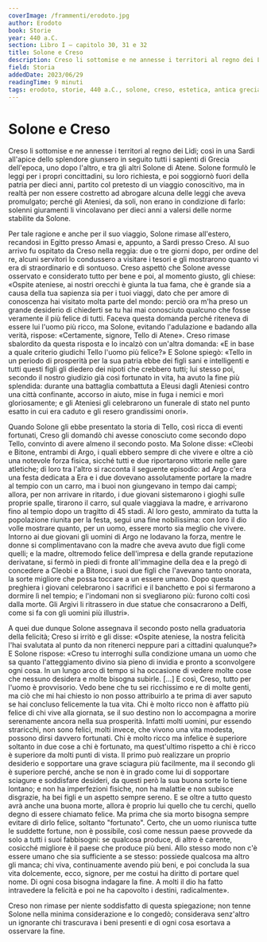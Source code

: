 ```yaml
---
coverImage: /frammenti/erodoto.jpg
author: Erodoto
book: Storie
year: 440 a.C.
section: Libro I — capitolo 30, 31 e 32
title: Solone e Creso
description: Creso li sottomise e ne annesse i territori al regno dei Lidi; così in una Sardi all'apice dello splendore giunsero in seguito tutti i sapienti di Grecia dell'epoca, uno dopo l'altro, e tra gli altri Solone di Atene. 
field: Storia
addedDate: 2023/06/29
readingTime: 9 minuti
tags: erodoto, storie, 440 a.C., solone, creso, estetica, antica grecia
---
```


# Solone e Creso 

Creso li sottomise e ne annesse i territori al regno dei Lidi; così in una Sardi all'apice dello splendore giunsero in seguito tutti i sapienti di Grecia dell'epoca, uno dopo l'altro, e tra gli altri Solone di Atene. Solone formulò le leggi per i propri concittadini, su loro richiesta, e poi soggiornò fuori della patria per dieci anni, partito col pretesto di un viaggio conoscitivo, ma in realtà per non essere costretto ad abrogare alcuna delle leggi che aveva promulgato; perché gli Ateniesi, da soli, non erano in condizione di farlo: solenni giuramenti li vincolavano per dieci anni a valersi delle norme stabilite da Solone.

Per tale ragione e anche per il suo viaggio, Solone rimase all'estero, recandosi in Egitto presso Amasi e, appunto, a Sardi presso Creso. Al suo arrivo fu ospitato da Creso nella reggia: due o tre giorni dopo, per ordine del re, alcuni servitori lo condussero a visitare i tesori e gli mostrarono quanto vi era di straordinario e di sontuoso. Creso aspettò che Solone avesse osservato e considerato tutto per bene e poi, al momento giusto, gli chiese: «Ospite ateniese, ai nostri orecchi è giunta la tua fama, che è grande sia a causa della tua sapienza sia per i tuoi viaggi, dato che per amore di conoscenza hai visitato molta parte del mondo: perciò ora m'ha preso un grande desiderio di chiederti se tu hai mai conosciuto qualcuno che fosse veramente il più felice di tutti. Faceva questa domanda perché riteneva di essere lui l'uomo più ricco, ma Solone, evitando l'adulazione e badando alla verità, rispose: «Certamente, signore, Tello di Atene». Creso rimase sbalordito da questa risposta e lo incalzò con un'altra domanda: «E in base a quale criterio giudichi Tello l'uomo più felice?» E Solone spiegò: «Tello in un periodo di prosperità per la sua patria ebbe dei figli sani e intelligenti e tutti questi figli gli diedero dei nipoti che crebbero tutti; lui stesso poi, secondo il nostro giudizio già così fortunato in vita, ha avuto la fine più splendida: durante una battaglia combattuta a Eleusi dagli Ateniesi contro una città confinante, accorso in aiuto, mise in fuga i nemici e morì gloriosamente; e gli Ateniesi gli celebrarono un funerale di stato nel punto esatto in cui era caduto e gli resero grandissimi onori».

Quando Solone gli ebbe presentato la storia di Tello, così ricca di eventi fortunati, Creso gli domandò chi avesse conosciuto come secondo dopo Tello, convinto di avere almeno il secondo posto. Ma Solone disse: «Cleobi e Bitone, entrambi di Argo, i quali ebbero sempre di che vivere e oltre a ciò una notevole forza fisica, sicché tutti e due riportarono vittorie nelle gare atletiche; di loro tra l'altro si racconta il seguente episodio: ad Argo c'era una festa dedicata a Era e i due dovevano assolutamente portare la madre al tempio con un carro, ma i buoi non giungevano in tempo dai campi; allora, per non arrivare in ritardo, i due giovani sistemarono i gioghi sulle proprie spalle, tirarono il carro, sul quale viaggiava la madre, e arrivarono fino al tempio dopo un tragitto di 45 stadi. Al loro gesto, ammirato da tutta la popolazione riunita per la festa, seguì una fine nobilissima: con loro il dio volle mostrare quanto, per un uomo, essere morto sia meglio che vivere. Intorno ai due giovani gli uomini di Argo ne lodavano la forza, mentre le donne si complimentavano con la madre che aveva avuto due figli come quelli; e la madre, oltremodo felice dell'impresa e della grande reputazione derivatane, si fermò in piedi di fronte all'immagine della dea e la pregò di concedere a Cleobi e a Bitone, i suoi due figli che l'avevano tanto onorata, la sorte migliore che possa toccare a un essere umano. Dopo questa preghiera i giovani celebrarono i sacrifici e il banchetto e poi si fermarono a dormire lì nel tempio; e l'indomani non si svegliarono più: furono colti così dalla morte. Gli Argivi li ritrassero in due statue che consacrarono a Delfi, come si fa con gli uomini più illustri».     

A quei due dunque Solone assegnava il secondo posto nella graduatoria della felicità; Creso si irritò e gli disse: «Ospite ateniese, la nostra felicità l'hai svalutata al punto da non ritenerci neppure pari a cittadini qualunque?» E Solone rispose: «Creso tu interroghi sulla condizione umana un uomo che sa quanto l'atteggiamento divino sia pieno di invidia e pronto a sconvolgere ogni cosa. In un lungo arco di tempo si ha occasione di vedere molte cose che nessuno desidera e molte bisogna subirle. [\...\] E così, Creso, tutto per l'uomo è provvisorio. Vedo bene che tu sei ricchissimo e re di molte genti, ma ciò che mi hai chiesto io non posso attribuirlo a te prima di aver saputo se hai concluso felicemente la tua vita. Chi è molto ricco non è affatto più felice di chi vive alla giornata, se il suo destino non lo accompagna a morire serenamente ancora nella sua prosperità. Infatti molti uomini, pur essendo straricchi, non sono felici, molti invece, che vivono una vita modesta, possono dirsi davvero fortunati. Chi è molto ricco ma infelice è superiore soltanto in due cose a chi è fortunato, ma quest'ultimo rispetto a chi è ricco è superiore da molti punti di vista. Il primo può realizzare un proprio desiderio e sopportare una grave sciagura più facilmente, ma il secondo gli è superiore perché, anche se non è in grado come lui di sopportare sciagure e soddisfare desideri, da questi però la sua buona sorte lo tiene lontano; e non ha imperfezioni fisiche, non ha malattie e non subisce disgrazie, ha bei figli e un aspetto sempre sereno. E se oltre a tutto questo avrà anche una buona morte, allora è proprio lui quello che tu cerchi, quello degno di essere chiamato felice. Ma prima che sia morto bisogna sempre evitare di dirlo felice, soltanto "fortunato". Certo, che un uomo riunisca tutte le suddette fortune, non è possibile, così come nessun paese provvede da solo a tutti i suoi fabbisogni: se qualcosa produce, di altro è carente, cosicché migliore è il paese che produce più beni. Allo stesso modo non c'è essere umano che sia sufficiente a se stesso: possiede qualcosa ma altro gli manca; chi viva, continuamente avendo più beni, e poi concluda la sua vita dolcemente, ecco, signore, per me costui ha diritto di portare quel nome. Di ogni cosa bisogna indagare la fine. A molti il dio ha fatto intravedere la felicità e poi ne ha capovolto i destini, radicalmente».

Creso non rimase per niente soddisfatto di questa spiegazione; non tenne Solone nella minima considerazione e lo congedò; considerava senz'altro un ignorante chi trascurava i beni presenti e di ogni cosa esortava a osservare la fine. 
